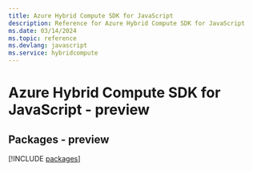 ```yaml
---
title: Azure Hybrid Compute SDK for JavaScript
description: Reference for Azure Hybrid Compute SDK for JavaScript
ms.date: 03/14/2024
ms.topic: reference
ms.devlang: javascript
ms.service: hybridcompute
---
```

# Azure Hybrid Compute SDK for JavaScript - preview
## Packages - preview
[!INCLUDE [packages](hybrid-compute-index.md)]